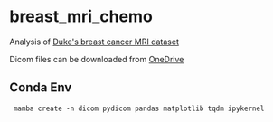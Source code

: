 # breast_mri_chemo
Analysis of [Duke's breast cancer MRI dataset](https://www.cancerimagingarchive.net/collection/duke-breast-cancer-mri/)

Dicom files can be downloaded from [OneDrive](https://adminliveunc-my.sharepoint.com/:f:/r/personal/zschrank_ad_unc_edu/Documents/Breast%20Chemo%20MRI%20ML%20Model%20Project?csf=1&web=1&e=W32x3C)

## Conda Env
``` mamba create -n dicom pydicom pandas matplotlib tqdm ipykernel```